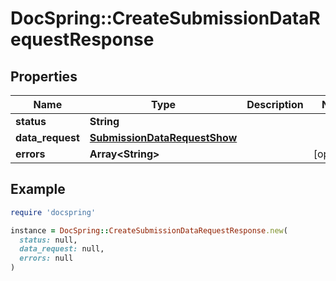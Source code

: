 # DocSpring::CreateSubmissionDataRequestResponse

## Properties

| Name | Type | Description | Notes |
| ---- | ---- | ----------- | ----- |
| **status** | **String** |  |  |
| **data_request** | [**SubmissionDataRequestShow**](SubmissionDataRequestShow.md) |  |  |
| **errors** | **Array&lt;String&gt;** |  | [optional] |

## Example

```ruby
require 'docspring'

instance = DocSpring::CreateSubmissionDataRequestResponse.new(
  status: null,
  data_request: null,
  errors: null
)
```

